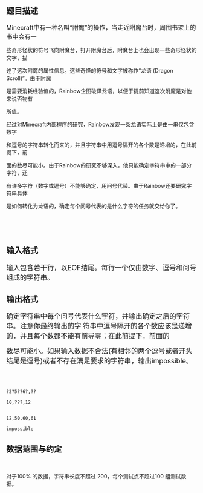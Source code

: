 ## 题目描述

<p><span style="font-size: medium">Minecraft中有一种名叫“附魔”的操作，当走近附魔台时，周围书架上的书中会有一<br>
   些奇形怪状的符号飞向附魔台，打开附魔台后，附魔台上也会出现一些奇形怪状的文字，描<br>
   述了这次附魔的属性信息。这些奇怪的符号和文字被称作“龙语 (Dragon Scroll)”。由于附魔<br>
   是需要消耗经验值的，Rainbow企图破译龙语，以便于提前知道这次附魔是对他来说否物有<br>
   所值。 <br>
   经过对Minecraft内部程序的研究，Rainbow发现一条龙语实际上是由一串仅包含数字<br>
   和逗号的字符串转化而来的，并且字符串中用逗号隔开的各个数是递增的，在此前提下，前<br>
   面的数尽可能小。由于Rainbow的研究不够深入，他只能确定字符串中的一部分字符，还<br>
   有许多字符（数字或逗号）不能够确定，用问号代替。由于Rainbow还要研究字符串具体<br>
   是如何转化为龙语的，确定每个问号代表的是什么字符的任务就交给你了。  <br>
    <br>
    <br></span></p>

## 输入格式

<p><font size="4">输入包含若干行，以EOF结尾。每行一个仅由数字、逗号和问号组成的字符串。  <br></font></p>

## 输出格式

<p><font size="4">确定字符串中每个问号代表什么字符，并输出确定之后的字符串。注意你最终输出的字 符串中逗号隔开的各个数应该是递增的，并且每个数都不能有前导零；在此前提下，前面的<br>
   数尽可能小。如果输入数据不合法(有相邻的两个逗号或者开头结尾是逗号)或者不存在满足要求的字符串，输出impossible。 <br>
    <br></font></p>

```input1
?2?5??6?,??
10,???,12
```
```output1
12,50,60,61
impossible
```
## 数据范围与约定

<p></p>
<br>
<p>对于100% 的数据，字符串长度不超过 200，每个测试点不超过100 组测试数据。 <br><br></p>

